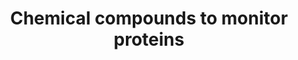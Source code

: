 ---
annotations:
- type: Pathway Ontology
  value: drug pathway
authors:
- Egonw
- Ariutta
- Eweitz
description: This pathway provides examples how chemical compounds can be used to
  monitor or trigger some biological effect, called chemical probes in chemical biologiy.
  The information is retrieved from the http://www.chemicalprobes.org/ project and
  exemplifies how wikis can be used to expose this knowledge base and to allow discussion.
last-edited: 2021-05-16
organisms:
- Homo sapiens
redirect_from:
- /index.php/Pathway:WP3295
- /instance/WP3295
schema-jsonld:
- '@context': https://schema.org/
  '@id': https://wikipathways.github.io/pathways/WP3295.html
  '@type': Dataset
  creator:
    '@type': Organization
    name: WikiPathways
  description: This pathway provides examples how chemical compounds can be used to
    monitor or trigger some biological effect, called chemical probes in chemical
    biologiy. The information is retrieved from the http://www.chemicalprobes.org/
    project and exemplifies how wikis can be used to expose this knowledge base and
    to allow discussion.
  keywords:
  - 6-Et CDCA
  - KOR
  - GSK3A
  - BRD4
  - I-BET151
  - GW4064
  - Salvinorin A
  - CHIR-99021
  - PFI-1
  - BRD3
  - BRDT
  - BRD2
  - (+)-JQ1
  - FXR
  license: CC0
  name: Chemical compounds to monitor proteins
seo: CreativeWork
title: Chemical compounds to monitor proteins
wpid: WP3295
---